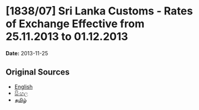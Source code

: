 # [1838/07] Sri Lanka Customs - Rates of Exchange Effective from 25.11.2013 to 01.12.2013

**Date:** 2013-11-25

## Original Sources

- [English](https://documents.gov.lk/view/extra-gazettes/2013/11/1838-07_E.pdf)
- [සිංහල](https://documents.gov.lk/view/extra-gazettes/2013/11/1838-07_S.pdf)
- [தமிழ்](https://documents.gov.lk/view/extra-gazettes/2013/11/1838-07_T.pdf)
